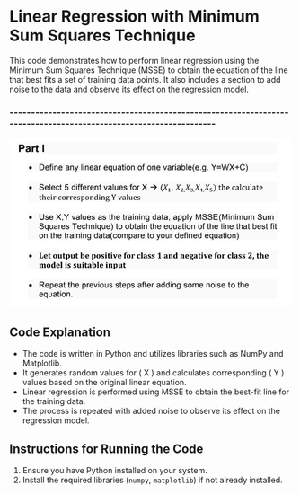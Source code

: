 
# Linear Regression with Minimum Sum Squares Technique

This code demonstrates how to perform linear regression using the Minimum Sum Squares Technique (MSSE) to obtain the equation of the line that best fits a set of training data points. It also includes a section to add noise to the data and observe its effect on the regression model.

### -----------------------------------------------------------------------------------------------------------------
![Linear Regression Image](img/MSSE.png)



## Code Explanation

- The code is written in Python and utilizes libraries such as NumPy and Matplotlib.
- It generates random values for \( X \) and calculates corresponding \( Y \) values based on the original linear equation.
- Linear regression is performed using MSSE to obtain the best-fit line for the training data.
- The process is repeated with added noise to observe its effect on the regression model.

## Instructions for Running the Code

1. Ensure you have Python installed on your system.
2. Install the required libraries (`numpy`, `matplotlib`) if not already installed.



